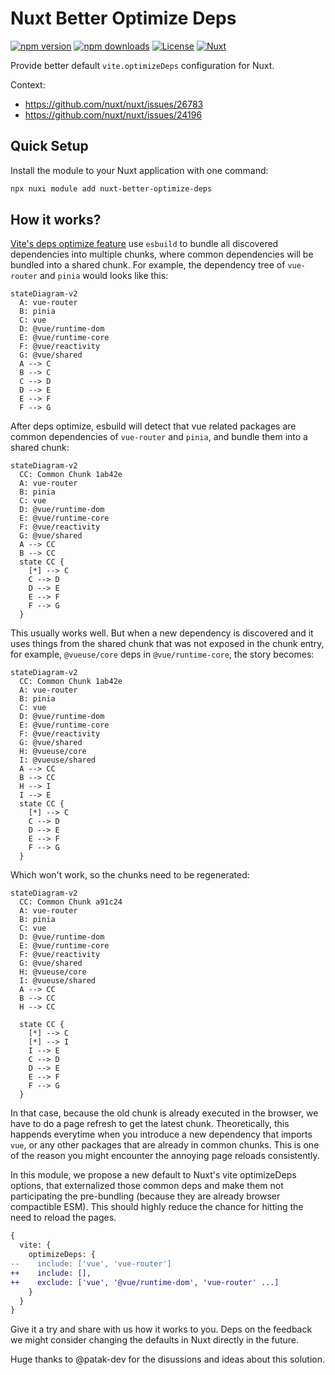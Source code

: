 # Nuxt Better Optimize Deps

[![npm version][npm-version-src]][npm-version-href]
[![npm downloads][npm-downloads-src]][npm-downloads-href]
[![License][license-src]][license-href]
[![Nuxt][nuxt-src]][nuxt-href]

Provide better default `vite.optimizeDeps` configuration for Nuxt.

Context:

- https://github.com/nuxt/nuxt/issues/26783
- https://github.com/nuxt/nuxt/issues/24196

## Quick Setup

Install the module to your Nuxt application with one command:

```bash
npx nuxi module add nuxt-better-optimize-deps
```

## How it works?

[Vite's deps optimize feature](https://vitejs.dev/guide/dep-pre-bundling.html) use `esbuild` to bundle all discovered dependencies into multiple chunks, where common dependencies will be bundled into a shared chunk. For example, the dependency tree of `vue-router` and `pinia` would looks like this:

```mermaid
stateDiagram-v2
  A: vue-router
  B: pinia
  C: vue
  D: @vue/runtime-dom
  E: @vue/runtime-core
  F: @vue/reactivity
  G: @vue/shared
  A --> C
  B --> C
  C --> D
  D --> E
  E --> F
  F --> G
```

After deps optimize, esbuild will detect that vue related packages are common dependencies of `vue-router` and `pinia`, and bundle them into a shared chunk:

```mermaid
stateDiagram-v2
  CC: Common Chunk 1ab42e
  A: vue-router
  B: pinia
  C: vue
  D: @vue/runtime-dom
  E: @vue/runtime-core
  F: @vue/reactivity
  G: @vue/shared
  A --> CC
  B --> CC
  state CC {
    [*] --> C
    C --> D
    D --> E
    E --> F
    F --> G
  }
```

This usually works well. But when a new dependency is discovered and it uses things from the shared chunk that was not exposed in the chunk entry, for example, `@vueuse/core` deps in `@vue/runtime-core`, the story becomes:


```mermaid
stateDiagram-v2
  CC: Common Chunk 1ab42e
  A: vue-router
  B: pinia
  C: vue
  D: @vue/runtime-dom
  E: @vue/runtime-core
  F: @vue/reactivity
  G: @vue/shared
  H: @vueuse/core
  I: @vueuse/shared
  A --> CC
  B --> CC
  H --> I
  I --> E
  state CC {
    [*] --> C
    C --> D
    D --> E
    E --> F
    F --> G
  }
```

Which won't work, so the chunks need to be regenerated:

```mermaid
stateDiagram-v2
  CC: Common Chunk a91c24
  A: vue-router
  B: pinia
  C: vue
  D: @vue/runtime-dom
  E: @vue/runtime-core
  F: @vue/reactivity
  G: @vue/shared
  H: @vueuse/core
  I: @vueuse/shared
  A --> CC
  B --> CC
  H --> CC

  state CC {
    [*] --> C
    [*] --> I
    I --> E
    C --> D
    D --> E
    E --> F
    F --> G
  }
```

In that case, because the old chunk is already executed in the browser, we have to do a page refresh to get the latest chunk. Theoretically, this happends everytime when you introduce a new dependency that imports `vue`, or any other packages that are already in common chunks. This is one of the reason you might encounter the annoying page reloads consistently.

In this module, we propose a new default to Nuxt's vite optimizeDeps options, that externalized those common deps and make them not participating the pre-bundling (because they are already browser compactible ESM). This should highly reduce the chance for hitting the need to reload the pages.

```diff
{
  vite: {
    optimizeDeps: {
--    include: ['vue', 'vue-router']
++    include: [],
++    exclude: ['vue', '@vue/runtime-dom', 'vue-router' ...]
    }
  }
}
```

Give it a try and share with us how it works to you. Deps on the feedback we might consider changing the defaults in Nuxt directly in the future.

Huge thanks to @patak-dev for the disussions and ideas about this solution.


<!-- Badges -->
[npm-version-src]: https://img.shields.io/npm/v/nuxt-better-optimize-deps/latest.svg?style=flat&colorA=020420&colorB=00DC82
[npm-version-href]: https://npmjs.com/package/nuxt-better-optimize-deps

[npm-downloads-src]: https://img.shields.io/npm/dm/nuxt-better-optimize-deps.svg?style=flat&colorA=020420&colorB=00DC82
[npm-downloads-href]: https://npmjs.com/package/nuxt-better-optimize-deps

[license-src]: https://img.shields.io/npm/l/nuxt-better-optimize-deps.svg?style=flat&colorA=020420&colorB=00DC82
[license-href]: https://npmjs.com/package/nuxt-better-optimize-deps

[nuxt-src]: https://img.shields.io/badge/Nuxt-020420?logo=nuxt.js
[nuxt-href]: https://nuxt.com
